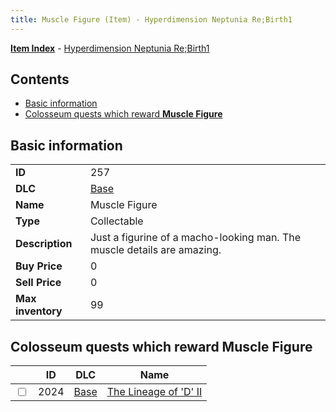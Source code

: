 ```yaml
---
title: Muscle Figure (Item) - Hyperdimension Neptunia Re;Birth1
---
```


[**Item Index**](/neptunia/rb1/item/index.html) - [Hyperdimension Neptunia Re;Birth1](/neptunia/rb1)

## Contents

- [Basic information](#basic-information)
- [Colosseum quests which reward **Muscle Figure**](#colosseum-quests-which-reward-muscle-figure)
## Basic information

|   |   |
| -- | -- |
| **ID** | 257 |
| **DLC** | [Base](/neptunia/rb1/dlc/1-base.html) |
| **Name** | Muscle Figure |
| **Type** | Collectable |
| **Description** | Just a figurine of a macho-looking man. The muscle details are amazing. |
| **Buy Price** | 0 |
| **Sell Price** | 0 |
| **Max inventory** | 99 |


## Colosseum quests which reward **Muscle Figure**

|    | ID | DLC | Name |
| -- | -- | --- | ---- |
| <input type="checkbox" id="rb1-colosseum-1-2024" class="trackbox" /> | 2024 | [Base](/neptunia/rb1/dlc/1-base.html) | [The Lineage of 'D' II](/neptunia/rb1/colosseum/1-2024-the-lineage-of-d-ii.html) |
